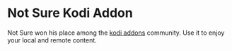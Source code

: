 # Not Sure Kodi Addon

Not Sure won his place among the [kodi addons](https://kodi.expert/) community. Use it to enjoy your local and remote content.
